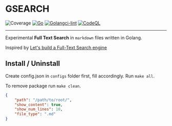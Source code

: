 # GSEARCH
![Coverage](https://img.shields.io/badge/Coverage-26.0%25-red)
[![Go](https://github.com/cvxtct/gsearch/actions/workflows/go.yml/badge.svg)](https://github.com/cvxtct/gsearch/actions/workflows/go.yml) [![Golangci-lint](https://github.com/cvxtct/gsearch/actions/workflows/main.yml/badge.svg)](https://github.com/cvxtct/gsearch/actions/workflows/main.yml) [![CodeQL](https://github.com/cvxtct/gsearch/actions/workflows/codeql.yml/badge.svg)](https://github.com/cvxtct/gsearch/actions/workflows/codeql.yml)

---

Experimental **Full Text Search** in `markdown` files written in Golang.

Inspired by [Let's build a Full-Text Search engine](https://artem.krylysov.com/blog/2020/07/28/lets-build-a-full-text-search-engine/)

## Install / Uninstall

Create config.json in `configs` folder first, fill accordingly.
Run `make all`.

To remove package run `make clean`.



```Json
{
    "path": "/path/to/root/",
    "show_content": true,
    "show_num_lines": 10,
    "file_type": ".md"
}
```